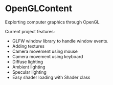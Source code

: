 # OpenGLContent
Explorting computer graphics through OpenGL

Current project features:

* GLFW window library to handle window events.
* Adding textures
* Camera movement using mouse
* Camera movement using keyboard
* Diffuse lighting 
* Ambient lighting 
* Specular lighting 
* Easy shader loading with Shader class
